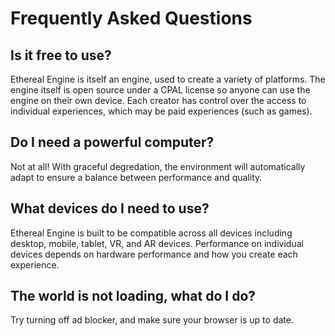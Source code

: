 # Frequently Asked Questions

## Is it free to use?
Ethereal Engine is itself an engine, used to create a variety of platforms. The engine itself is open source under a CPAL license so anyone can use the engine on their own device. Each creator has control over the access to individual experiences, which may be paid experiences (such as games).

## Do I need a powerful computer?
Not at all! With graceful degredation, the environment will automatically adapt to ensure a balance between performance and quality.

## What devices do I need to use?
Ethereal Engine is built to be compatible across all devices including desktop, mobile, tablet, VR, and AR devices.
Performance on individual devices depends on hardware performance and how you create each experience.

## The world is not loading, what do I do?
Try turning off ad blocker, and make sure your browser is up to date.
